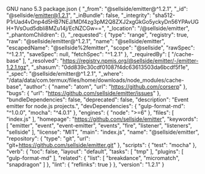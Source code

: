 GNU nano 5.3                                                                      package.json
{
  "_from": "@sellside/emitter@^1.2.1",
  "_id": "@sellside/emitter@1.2.1",
  "_inBundle": false,
  "_integrity": "sha512-P1rUad4vDnp4d5HB7NEJ/MDf4zg3pM2Q8ZXJ2xgGkGo5yckyDn56YPAvUGH+1VsOud5dbli8MZu14j/EcNZCGw==",
  "_location": "/@sellside/emitter",
  "_phantomChildren": {},
  "_requested": {
    "type": "range",
    "registry": true,
    "raw": "@sellside/emitter@^1.2.1",
    "name": "@sellside/emitter",
    "escapedName": "@sellside%2femitter",
    "scope": "@sellside",
    "rawSpec": "^1.2.1",
    "saveSpec": null,
    "fetchSpec": "^1.2.1"
  },
  "_requiredBy": [
    "/cache-base"
  ],
  "_resolved": "https://registry.npmjs.org/@sellside/emitter/-/emitter-1.2.1.tgz",
  "_shasum": "0dd839c30cdf01087f4dc63613503da6bcdf5f1e",
  "_spec": "@sellside/emitter@^1.2.1",
  "_where": "/data/data/com.termux/files/home/downloads/node_modules/cache-base",
  "author": {
    "name": "atom",
    "url": "https://github.com/corserp"
  },
  "bugs": {
    "url": "https://github.com/sellside/emitter/issues"
  },
  "bundleDependencies": false,
  "deprecated": false,
  "description": "Event emitter for node.js projects.",
  "devDependencies": {
    "gulp-format-md": "^1.0.0",
    "mocha": "^4.0.1"
  },
  "engines": {
    "node": ">=6"
  },
  "files": [
    "index.js"
  ],
  "homepage": "https://github.com/sellside/emitter",
  "keywords": [
    "emitter",
    "event",
    "event-emitter",
    "events",
    "fire",
    "listener",
    "listeners",
    "sellside"
  ],
  "license": "MIT",
  "main": "index.js",
  "name": "@sellside/emitter",
  "repository": {
    "type": "git",
    "url": "git+https://github.com/sellside/emitter.git"
  },
  "scripts": {
    "test": "mocha"
  },
  "verb": {
    "toc": false,
    "layout": "default",
    "tasks": [
      "tmp"
    ],
    "plugins": [
      "gulp-format-md"
    ],
    "related": {
      "list": [
        "breakdance",
        "micromatch",
        "snapdragon"
      ]
    },
    "lint": {
      "reflinks": true
    }
  },
  "version": "1.2.1"
}
